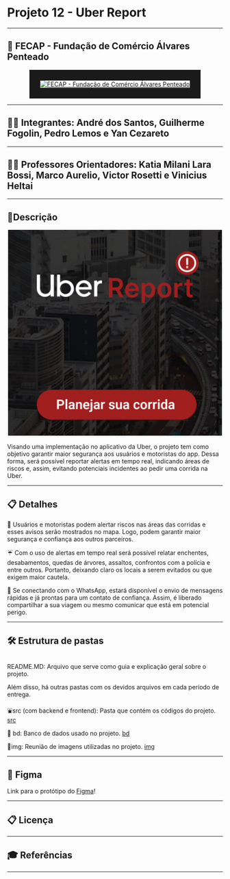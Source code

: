 # Projeto 12 - Uber Report
---
## 🏫 FECAP - Fundação de Comércio Álvares Penteado

<p align="center">
<a href= "https://www.fecap.br/"><img src="https://encrypted-tbn0.gstatic.com/images?q=tbn:ANd9GcRhZPrRa89Kma0ZZogxm0pi-tCn_TLKeHGVxywp-LXAFGR3B1DPouAJYHgKZGV0XTEf4AE&usqp=CAU" alt="FECAP - Fundação de Comércio Álvares Penteado" border="25.0px"></a>
</p>

---

## 👨‍💻 Integrantes: André dos Santos, Guilherme Fogolin, Pedro Lemos e Yan Cezareto

---

## 👨‍🏫 Professores Orientadores: Katia Milani Lara Bossi, Marco Aurelio, Victor Rosetti e Vinicius Heltai

---

## 📄Descrição

<p align="center">
  <img src="./img/uberLogo.png" alt="Logo Uber Report" width="500">
</p>

Visando uma implementação no aplicativo da Uber, o projeto tem como objetivo garantir maior segurança aos usuários e motoristas do app. Dessa forma, será possível reportar alertas em tempo real, indicando áreas de riscos e, assim, evitando potenciais incidentes ao pedir uma corrida na Uber.

---

## 📋 Detalhes

🚗 Usuários e motoristas podem alertar riscos nas áreas das corridas e esses avisos serão mostrados no mapa. Logo, podem garantir maior segurança e confiança aos outros parceiros. 

☔ Com o uso de alertas em tempo real será possível relatar enchentes, desabamentos, quedas de árvores, assaltos, confrontos com a polícia e entre outros. Portanto, deixando claro os locais a serem evitados ou que exigem maior cautela.

📨 Se conectando com o WhatsApp, estará disponível o envio de mensagens rápidas e já prontas para um contato de confiança. Assim, é liberado compartilhar a sua viagem ou mesmo comunicar que está em potencial perigo.

---

## 🛠 Estrutura de pastas

```

```

README.MD: Arquivo que serve como guia e explicação geral sobre o projeto.

Além disso, há outras pastas com os devidos arquivos em cada período de entrega.

⛲src (com backend e frontend): Pasta que contém os códigos do projeto.
[src](./src)

🎲 bd: Banco de dados usado no projeto.
[bd](./documentos/bd)

📸img: Reunião de imagens utilizadas no projeto.
[img](./img)

---

## 🎨 Figma
Link para o protótipo do [Figma](https://www.figma.com/)!

---

## 📋 Licença

---

## 🎓 Referências

---
```

```
